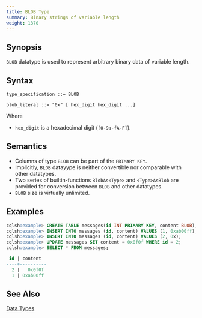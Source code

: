```yaml
---
title: BLOB Type
summary: Binary strings of variable length
weight: 1370
---
```


## Synopsis

`BLOB` datatype is used to represent arbitrary binary data of variable length.

## Syntax

```
type_specification ::= BLOB

blob_literal ::= "0x" [ hex_digit hex_digit ...]
```

Where

- `hex_digit` is a hexadecimal digit (`[0-9a-fA-F]`).

## Semantics

- Columns of type `BLOB` can be part of the `PRIMARY KEY`.
- Implicitly, `BLOB` datayype is neither convertible nor comparable with other datatypes.
- Two series of builtin-functions `BlobAs<Type>` and `<Type>AsBlob` are provided for conversion between `BLOB` and other datatypes.
- `BLOB` size is virtually unlimited.

## Examples

``` sql
cqlsh:example> CREATE TABLE messages(id INT PRIMARY KEY, content BLOB);
cqlsh:example> INSERT INTO messages (id, content) VALUES (1, 0xab00ff);
cqlsh:example> INSERT INTO messages (id, content) VALUES (2, 0x);
cqlsh:example> UPDATE messages SET content = 0x0f0f WHERE id = 2;
cqlsh:example> SELECT * FROM messages;

 id | content
----+----------
  2 |   0x0f0f
  1 | 0xab00ff
```

## See Also

[Data Types](..#datatypes)

